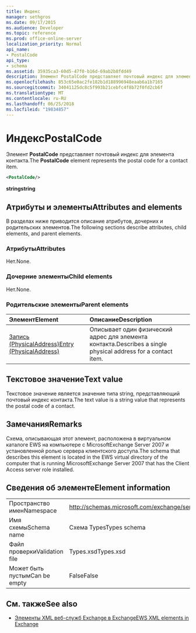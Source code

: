 ```yaml
---
title: Индекс
manager: sethgros
ms.date: 09/17/2015
ms.audience: Developer
ms.topic: reference
ms.prod: office-online-server
localization_priority: Normal
api_name:
- PostalCode
api_type:
- schema
ms.assetid: 35935ca3-60d5-47f0-b16d-69ab2b8fdd49
description: Элемент PostalCode представляет почтовый индекс для элемента контакта.
ms.openlocfilehash: 853c65e0ac2fe182b1d188996948eaab6a1b7165
ms.sourcegitcommit: 34041125dc8c5f993b21cebfc4f8b72f0fd2cb6f
ms.translationtype: MT
ms.contentlocale: ru-RU
ms.lasthandoff: 06/25/2018
ms.locfileid: "19834857"
---
```

# <a name="postalcode"></a><span data-ttu-id="995b0-103">Индекс</span><span class="sxs-lookup"><span data-stu-id="995b0-103">PostalCode</span></span>

<span data-ttu-id="995b0-104">Элемент **PostalCode** представляет почтовый индекс для элемента контакта.</span><span class="sxs-lookup"><span data-stu-id="995b0-104">The **PostalCode** element represents the postal code for a contact item.</span></span> 
  
```xml
<PostalCode/>
```

 <span data-ttu-id="995b0-105">**string**</span><span class="sxs-lookup"><span data-stu-id="995b0-105">**string**</span></span>
## <a name="attributes-and-elements"></a><span data-ttu-id="995b0-106">Атрибуты и элементы</span><span class="sxs-lookup"><span data-stu-id="995b0-106">Attributes and elements</span></span>

<span data-ttu-id="995b0-107">В разделах ниже приводится описание атрибутов, дочерних и родительских элементов.</span><span class="sxs-lookup"><span data-stu-id="995b0-107">The following sections describe attributes, child elements, and parent elements.</span></span>
  
### <a name="attributes"></a><span data-ttu-id="995b0-108">Атрибуты</span><span class="sxs-lookup"><span data-stu-id="995b0-108">Attributes</span></span>

<span data-ttu-id="995b0-109">Нет.</span><span class="sxs-lookup"><span data-stu-id="995b0-109">None.</span></span>
  
### <a name="child-elements"></a><span data-ttu-id="995b0-110">Дочерние элементы</span><span class="sxs-lookup"><span data-stu-id="995b0-110">Child elements</span></span>

<span data-ttu-id="995b0-111">Нет.</span><span class="sxs-lookup"><span data-stu-id="995b0-111">None.</span></span>
  
### <a name="parent-elements"></a><span data-ttu-id="995b0-112">Родительские элементы</span><span class="sxs-lookup"><span data-stu-id="995b0-112">Parent elements</span></span>

|<span data-ttu-id="995b0-113">**Элемент**</span><span class="sxs-lookup"><span data-stu-id="995b0-113">**Element**</span></span>|<span data-ttu-id="995b0-114">**Описание**</span><span class="sxs-lookup"><span data-stu-id="995b0-114">**Description**</span></span>|
|:-----|:-----|
|[<span data-ttu-id="995b0-115">Запись (PhysicalAddress)</span><span class="sxs-lookup"><span data-stu-id="995b0-115">Entry (PhysicalAddress)</span></span>](entry-physicaladdress.md) <br/> |<span data-ttu-id="995b0-116">Описывает один физический адрес для элемента контакта.</span><span class="sxs-lookup"><span data-stu-id="995b0-116">Describes a single physical address for a contact item.</span></span>  <br/> |
   
## <a name="text-value"></a><span data-ttu-id="995b0-117">Текстовое значение</span><span class="sxs-lookup"><span data-stu-id="995b0-117">Text value</span></span>

<span data-ttu-id="995b0-118">Текстовое значение является значение типа string, представляющий почтовый индекс контакта.</span><span class="sxs-lookup"><span data-stu-id="995b0-118">The text value is a string value that represents the postal code of a contact.</span></span>
  
## <a name="remarks"></a><span data-ttu-id="995b0-119">Замечания</span><span class="sxs-lookup"><span data-stu-id="995b0-119">Remarks</span></span>

<span data-ttu-id="995b0-120">Схема, описывающая этот элемент, расположена в виртуальном каталоге EWS на компьютере с MicrosoftExchange Server 2007 и установленной ролью сервера клиентского доступа.</span><span class="sxs-lookup"><span data-stu-id="995b0-120">The schema that describes this element is located in the EWS virtual directory of the computer that is running MicrosoftExchange Server 2007 that has the Client Access server role installed.</span></span>
  
## <a name="element-information"></a><span data-ttu-id="995b0-121">Сведения об элементе</span><span class="sxs-lookup"><span data-stu-id="995b0-121">Element information</span></span>

|||
|:-----|:-----|
|<span data-ttu-id="995b0-122">Пространство имен</span><span class="sxs-lookup"><span data-stu-id="995b0-122">Namespace</span></span>  <br/> |http://schemas.microsoft.com/exchange/services/2006/types  <br/> |
|<span data-ttu-id="995b0-123">Имя схемы</span><span class="sxs-lookup"><span data-stu-id="995b0-123">Schema name</span></span>  <br/> |<span data-ttu-id="995b0-124">Схема Types</span><span class="sxs-lookup"><span data-stu-id="995b0-124">Types schema</span></span>  <br/> |
|<span data-ttu-id="995b0-125">Файл проверки</span><span class="sxs-lookup"><span data-stu-id="995b0-125">Validation file</span></span>  <br/> |<span data-ttu-id="995b0-126">Types.xsd</span><span class="sxs-lookup"><span data-stu-id="995b0-126">Types.xsd</span></span>  <br/> |
|<span data-ttu-id="995b0-127">Может быть пустым</span><span class="sxs-lookup"><span data-stu-id="995b0-127">Can be empty</span></span>  <br/> |<span data-ttu-id="995b0-128">False</span><span class="sxs-lookup"><span data-stu-id="995b0-128">False</span></span>  <br/> |
   
## <a name="see-also"></a><span data-ttu-id="995b0-129">См. также</span><span class="sxs-lookup"><span data-stu-id="995b0-129">See also</span></span>



- [<span data-ttu-id="995b0-130">Элементы XML веб-служб Exchange в Exchange</span><span class="sxs-lookup"><span data-stu-id="995b0-130">EWS XML elements in Exchange</span></span>](ews-xml-elements-in-exchange.md)

